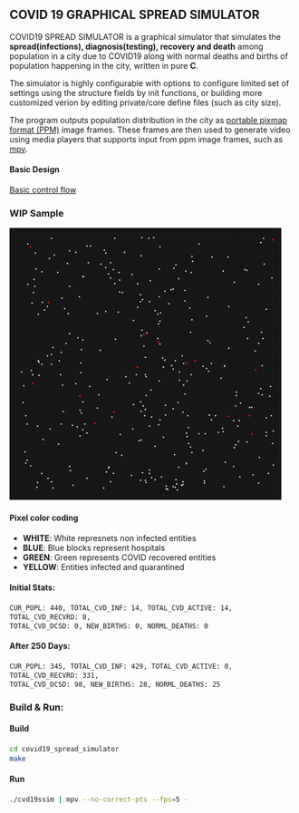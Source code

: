 ## COVID 19 GRAPHICAL SPREAD SIMULATOR

COVID19 SPREAD SIMULATOR is a graphical simulator that simulates the **spread(infections), diagnosis(testing), recovery and death** among population in a city due to COVID19 along with normal deaths and births of population happening in the city, written in pure **C**. 

The simulator is highly configurable with options to configure limited set of settings using the structure fields by init functions, or building more customized verion by editing private/core define files (such as city size).

The program outputs population distribution in the city as [portable pixmap format (PPM)](https://en.wikipedia.org/wiki/Netpbm) image frames. These frames are then used to generate video using media players that supports input from ppm image frames, such as [mpv](https://en.wikipedia.org/wiki/Mpv_(media_player)).

#### Basic Design

[Basic control flow](https://github.com/TonyJosi97/covid19_spread_simulator/blob/code_cleanup/docs/design_breif.md)

### WIP Sample

![Sample WIP Output](https://github.com/TonyJosi97/covid19_spread_simulator/blob/master/cvdssim_wip_sample_1.gif)

#### Pixel color coding
* **WHITE**:    White represnets non infected entities
* **BLUE**:     Blue blocks represent hospitals
* **GREEN**:    Green represents COVID recovered entities
* **YELLOW**:   Entities infected and quarantined

#### Initial Stats:
```
CUR_POPL: 440, TOTAL_CVD_INF: 14, TOTAL_CVD_ACTIVE: 14, TOTAL_CVD_RECVRD: 0, 
TOTAL_CVD_DCSD: 0, NEW_BIRTHS: 0, NORML_DEATHS: 0
```

#### After 250 Days:
```
CUR_POPL: 345, TOTAL_CVD_INF: 429, TOTAL_CVD_ACTIVE: 0, TOTAL_CVD_RECVRD: 331, 
TOTAL_CVD_DCSD: 98, NEW_BIRTHS: 28, NORML_DEATHS: 25

```

### Build & Run:

#### Build

```sh
cd covid19_spread_simulator
make
```

#### Run
``` sh
./cvd19ssim | mpv --no-correct-pts --fps=5 -
```

